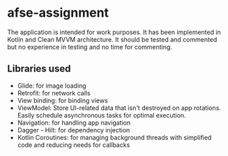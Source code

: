 # afse-assignment
The application is intended for work purposes. 
It has been implemented in Kotlin and Clean MVVM architecture.
It should be tested and commented but no experience in testing and no time for commenting.

<h2>Libraries used</h2>
<ul>
<li>Glide: for image loading</li>
<li>Retrofit: for network calls</li>
<li>View binding: for binding views</li>
<li>ViewModel: Store UI-related data that isn't destroyed on app rotations. Easily schedule asynchronous tasks for optimal execution.</li>
<li>Navigation: for handling app navigation</li>
<li>Dagger - Hilt: for dependency injection</li>
<li>Kotlin Coroutines: for managing background threads with simplified code and reducing needs for callbacks</li>
</ul>
